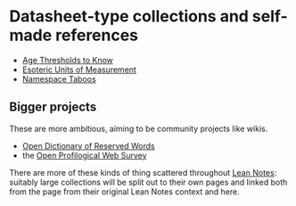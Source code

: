 # Datasheet-type collections and self-made references

- [Age Thresholds to Know](339f091d-874a-4380-952f-0b206e32eee0.md)
- [Esoteric Units of Measurement](648306bb-7701-4f42-9913-d28984df7ee1.md)
- [Namespace Taboos](ec13f80e-f367-4dd9-b4c3-c9b27c136167.md)

## Bigger projects

These are more ambitious, aiming to be community projects like wikis.

- [Open Dictionary of Reserved Words](fd9ccf36-f6e0-47bb-a456-6f14e669b304.md)
- the [Open Profilogical Web Survey](144ec8bd-d6cb-47b7-aa60-7220f6d5b4f2.md)

There are more of these kinds of thing scattered throughout [Lean Notes](f00c3d23-8848-4bb4-8d7a-d009f7344374.md): suitably large collections will be split out to their own pages and linked both from the page from their original Lean Notes context and here.
